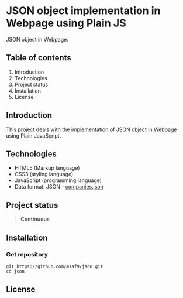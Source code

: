 # JSON object implementation in Webpage using Plain JS
JSON object in Webpage.

## Table of contents
1. Introduction
2. Technologies
3. Project status
4. Installation
5. License

## Introduction
This project deals with the implementation of JSON object in Webpage using Plain JavaScript.

## Technologies
- HTML5 (Markup language)
- CSS3 (styling language)
- JavaScript (programming language)
- Data format: JSON - [companies.json](companies.json)

## Project status
> **Continuous**

## Installation
### Get repository
```git
git https://github.com/msaf9/json.git
cd json
```

## License
